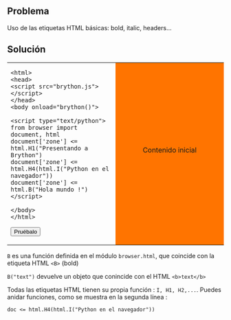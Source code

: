 Problema
--------

Uso de las etiquetas HTML b&aacute;sicas: bold, italic, headers...


Soluci&oacute;n
--------


<table width="100%">
<tr>
<td style="width:50%;">

    <html>
    <head>
    <script src="brython.js"></script>
    </head>
    <body onload="brython()">
    
    <script type="text/python">
    from browser import document, html
    document['zone'] <= html.H1("Presentando a Brython")
    document['zone'] <= html.H4(html.I("Python en el navegador"))
    document['zone'] <= html.B("Hola mundo !")
    </script>
    
    </body>
    </html>

<button id="fill_zone">Pru&eacute;balo</button>
</td>
<td id="zone" style="background-color:#FF7400;text-align:center;">Contenido inicial<p>
</td>
</tr>
</table>

<script type="text/python3">
from browser import document, html

def fill_zone(ev):
    document['zone'] <= html.H1("Presentando a Brython")
    document['zone'] <= html.H4(html.I("Python en el navegador"))
    document['zone'] <= html.B("Hola mundo !")

document['fill_zone'].bind('click', fill_zone)
</script>

`B` es una función definida en el módulo `browser.html`, que coincide con la etiqueta HTML `<B>` (bold)

`B("text")` devuelve un objeto que conincide con el HTML `<b>text</b>`

Todas las etiquetas HTML tienen su propia función : `I, H1, H2,...`. Puedes anidar funciones, como se muestra en la segunda línea :

    doc <= html.H4(html.I("Python en el navegador"))

